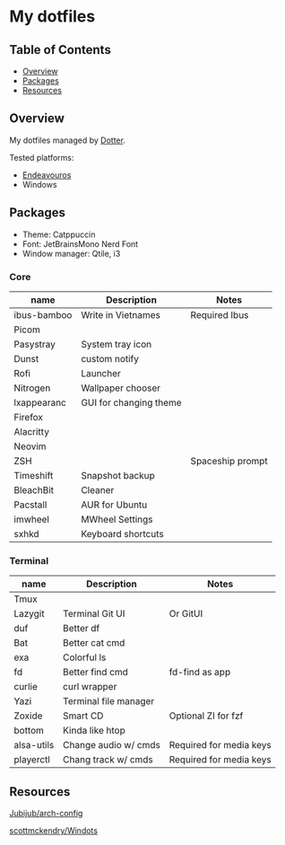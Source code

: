 # My dotfiles

## **Table of Contents**

- [Overview](#overview)
- [Packages](#packages)
- [Resources](#resources)

## Overview

My dotfiles managed by [Dotter](https://github.com/SuperCuber/dotter/).

Tested platforms:

- [Endeavouros](endeavouros.com/)
- Windows

## Packages

- Theme: Catppuccin
- Font: JetBrainsMono Nerd Font
- Window manager: Qtile, i3

### Core

| name             | Description            | Notes                     |
| ---------------- | ---------------------- | ------------------------- |
| ibus-bamboo      | Write in Vietnames     | Required Ibus             |
| Picom            |                        |                           |
| Pasystray        | System tray icon       |                           |
| Dunst            | custom  notify         |                           |
| Rofi             | Launcher               |                           |
| Nitrogen         | Wallpaper chooser      |                           |
| lxappearanc      | GUI for changing theme |                           |
| Firefox          |                        |                           |
| Alacritty        |                        |                           |
| Neovim           |                        |                           |
| ZSH              |                        | Spaceship prompt          |
| Timeshift        | Snapshot backup        |                           |
| BleachBit        | Cleaner                |                           |
| Pacstall         | AUR for Ubuntu         |                           |
| imwheel          | MWheel Settings        |                           |
| sxhkd            | Keyboard shortcuts     |                           |

### Terminal

| name             | Description            | Notes                     |
| ---------------- | ---------------------- | ------------------------- |
| Tmux             |                        |                           |
| Lazygit          | Terminal Git UI        | Or GitUI                  |
| duf              | Better df              |                           |
| Bat              | Better cat cmd         |                           |
| exa              | Colorful ls            |                           |
| fd               | Better find cmd        | fd-find as app            |
| curlie           | curl wrapper           |                           |
| Yazi             | Terminal file manager  |                           |
| Zoxide           | Smart CD               | Optional ZI for fzf       |
| bottom           | Kinda like htop        |                           |
| alsa-utils       | Change audio w/ cmds   | Required for media keys   |
| playerctl        | Chang track w/ cmds    | Required for media keys   |

## Resources

[Jubijub/arch-config](https://github.com/Jubijub/arch-config/)

[scottmckendry/Windots](https://github.com/scottmckendry/Windots)
